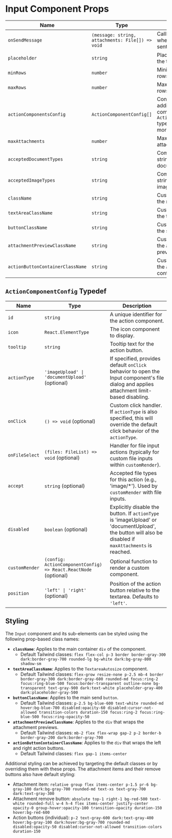 # Input Component Props

| Name                             | Type                                             | Description                                                                                                 | Default Value                                               |
| -------------------------------- | ------------------------------------------------ | ----------------------------------------------------------------------------------------------------------- | ----------------------------------------------------------- |
| `onSendMessage`                  | `(message: string, attachments: File[]) => void` | Callback function when a message is sent.                                                                   | **Required**                                                |
| `placeholder`                    | `string`                                         | Placeholder text for the textarea.                                                                          | `"Type a message..."`                                       |
| `minRows`                        | `number`                                         | Minimum number of rows for the textarea.                                                                    | `1`                                                         |
| `maxRows`                        | `number`                                         | Maximum number of rows for the textarea.                                                                    | `6`                                                         |
| `actionComponentsConfig`         | `ActionComponentConfig[]`                        | Configuration for additional action components. See `ActionComponentConfig` typedef below for more details. | `[]`                                                        |
| `maxAttachments`                 | `number`                                         | Maximum number of attachments allowed.                                                                      | `5`                                                         |
| `acceptedDocumentTypes`          | `string`                                         | Comma-separated string of accepted document file types.                                                     | `".pdf,.doc,.docx,.txt,.xls,.xlsx,.ppt,.pptx"`              |
| `acceptedImageTypes`             | `string`                                         | Comma-separated string of accepted image file types.                                                        | `"image/jpeg,image/png,image/gif,image/webp,image/svg+xml"` |
| `className`                      | `string`                                         | Custom CSS class for the main container.                                                                    | `""`                                                        |
| `textAreaClassName`              | `string`                                         | Custom CSS class for the textarea.                                                                          | `""`                                                        |
| `buttonClassName`                | `string`                                         | Custom CSS class for the send button.                                                                       | `""`                                                        |
| `attachmentPreviewClassName`     | `string`                                         | Custom CSS class for the attachment preview area.                                                           | `""`                                                        |
| `actionButtonContainerClassName` | `string`                                         | Custom CSS class for the action buttons container.                                                          | `""`                                                        |

## `ActionComponentConfig` Typedef

| Name           | Type                                                            | Description                                                                                                                                           |
| -------------- | --------------------------------------------------------------- | ----------------------------------------------------------------------------------------------------------------------------------------------------- |
| `id`           | `string`                                                        | A unique identifier for the action component.                                                                                                         |
| `icon`         | `React.ElementType`                                             | The icon component to display.                                                                                                                        |
| `tooltip`      | `string`                                                        | Tooltip text for the action button.                                                                                                                   |
| `actionType`   | `'imageUpload' \| 'documentUpload'` (optional)                  | If specified, provides default `onClick` behavior to open the Input component's file dialog and applies attachment limit-based disabling.             |
| `onClick`      | `() => void` (optional)                                         | Custom click handler. If `actionType` is also specified, this will override the default click behavior of the `actionType`.                           |
| `onFileSelect` | `(files: FileList) => void` (optional)                          | Handler for file input actions (typically for custom file inputs within `customRender`).                                                              |
| `accept`       | `string` (optional)                                             | Accepted file types for this action (e.g., 'image/\*'). Used by `customRender` with file inputs.                                                      |
| `disabled`     | `boolean` (optional)                                            | Explicitly disable the button. If `actionType` is 'imageUpload' or 'documentUpload', the button will also be disabled if `maxAttachments` is reached. |
| `customRender` | `(config: ActionComponentConfig) => React.ReactNode` (optional) | Optional function to render a custom component.                                                                                                       |
| `position`     | `'left' \| 'right'` (optional)                                  | Position of the action button relative to the textarea. Defaults to `'left'`.                                                                         |

## Styling

The `Input` component and its sub-elements can be styled using the following prop-based class names:

- **`className`**: Applies to the main container `div` of the component.
  - Default Tailwind classes: `flex flex-col p-3 border border-gray-300 dark:border-gray-700 rounded-lg bg-white dark:bg-gray-800 shadow-sm`
- **`textAreaClassName`**: Applies to the `TextareaAutosize` component.
  - Default Tailwind classes: `flex-grow resize-none p-2.5 mb-4 border border-gray-300 dark:border-gray-600 rounded-md focus:ring-2 focus:ring-blue-500 focus:border-transparent outline-none bg-transparent text-gray-900 dark:text-white placeholder-gray-400 dark:placeholder-gray-500`
- **`buttonClassName`**: Applies to the main send `button`.
  - Default Tailwind classes: `p-2.5 bg-blue-600 text-white rounded-md hover:bg-blue-700 disabled:opacity-60 disabled:cursor-not-allowed transition-colors duration-150 focus:ring-2 focus:ring-blue-500 focus:ring-opacity-50`
- **`attachmentPreviewClassName`**: Applies to the `div` that wraps the attachment previews.
  - Default Tailwind classes: `mb-2 flex flex-wrap gap-2 p-2 border-b border-gray-200 dark:border-gray-700`
- **`actionButtonContainerClassName`**: Applies to the `div` that wraps the left and right action buttons.
  - Default Tailwind classes: `flex gap-1 items-center`

Additional styling can be achieved by targeting the default classes or by overriding them with these props.
The attachment items and their remove buttons also have default styling:

- Attachment item: `relative group flex items-center p-1.5 pr-6 bg-gray-100 dark:bg-gray-700 rounded-md text-xs text-gray-700 dark:text-gray-300`
- Attachment remove button: `absolute top-1 right-1 bg-red-500 text-white rounded-full w-4 h-4 flex items-center justify-center opacity-0 group-hover:opacity-100 transition-opacity duration-150 hover:bg-red-600`
- Action buttons (individual): `p-2 text-gray-600 dark:text-gray-400 hover:bg-gray-100 dark:hover:bg-gray-700 rounded-md disabled:opacity-50 disabled:cursor-not-allowed transition-colors duration-150`
